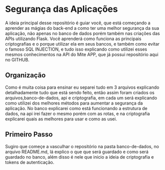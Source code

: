 # Segurança das Aplicações

A ideia principal desse repositório é guiar você, que está começando a aprender as mágias do back-end a como ter uma melhor segurança da sua aplicação, não apenas no banco de dados porém também nas criações das APIs utilizando Flask. Você aprenderá como funciona as principais criptografias e o porque utilizar ela em seus bancos, e também como evitar o famoso SQL INJECTION, e tudo isso explicando como utilizei esses mesmos conhecimentos na API do Mite APP, que já possui repositório aqui no GITHUB.

## Organização

Como é muita coisa para ensinar eu separei tudo em 3 arquivos explicando detalhadamente tudo que está sendo feito, então assim foram criados os arquivos,banco-de-dados, api e criptografia, em cada um será explicando como utilizei dos melhores métodos para aumentar a segurança da aplicação. No banco explicarei como está funcionando a estrutura de dados, na api irei fazer o mesmo porém com as rotas, e na criptografia explicarei quais as melhores para usar e como as usei.

## Primeiro Passo

Sugiro que começe a vasculhar o repositório na pasta banco-de-dados, no arquivo README.md, lá explico o que que será guardado e como será guardado no banco, além disso é nele que inicio a ideia de criptografia e tokens de autenticação.

